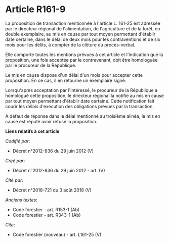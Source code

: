 # Article R161-9

La proposition de transaction mentionnée à l'article L. 161-25 est adressée par le directeur régional de l'alimentation, de
l'agriculture et de la forêt, en double exemplaire, au mis en cause par tout moyen permettant d'établir date certaine, dans
le délai de deux mois pour les contraventions et de six mois pour les délits, à compter de la clôture du procès-verbal.

Elle comporte toutes les mentions prévues à cet article et l'indication que la proposition, une fois acceptée par le
contrevenant, doit être homologuée par le procureur de la République.

Le mis en cause dispose d'un délai d'un mois pour accepter cette proposition. En ce cas, il en retourne un exemplaire signé.

Lorsqu'après acceptation par l'intéressé, le procureur de la République a homologué cette proposition, le directeur régional
la notifie au mis en cause par tout moyen permettant d'établir date certaine. Cette notification fait courir les délais
d'exécution des obligations prévues par la transaction.

A défaut de réponse dans le délai mentionné au troisième alinéa, le mis en cause est réputé avoir refusé la proposition.

**Liens relatifs à cet article**

_Codifié par_:

  - Décret n°2012-836 du 29 juin 2012 (V)

_Créé par_:

  - Décret n°2012-836 du 29 juin 2012 - art. (V)

_Cité par_:

  - Décret n°2018-721 du 3 août 2018 (V)

_Anciens textes_:

  - Code forestier - art. R153-1 (Ab)
  - Code forestier - art. R343-1 (Ab)

_Cite_:

  - Code forestier (nouveau) - art. L161-25 (V)
